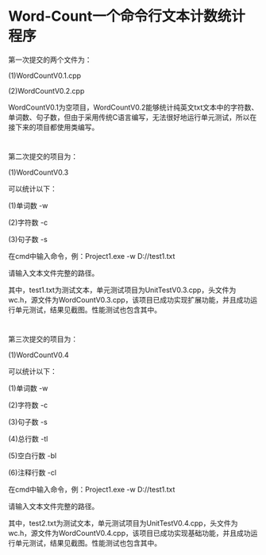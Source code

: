 # Word-Count一个命令行文本计数统计程序

第一次提交的两个文件为：

(1)WordCountV0.1.cpp

(2)WordCountV0.2.cpp

WordCountV0.1为空项目，WordCountV0.2能够统计纯英文txt文本中的字符数、单词数、句子数，但由于采用传统C语言编写，无法很好地运行单元测试，所以在接下来的项目都使用类编写。

#

第二次提交的项目为：

(1)WordCountV0.3

可以统计以下：

(1)单词数 -w

(2)字符数 -c

(3)句子数 -s

在cmd中输入命令，例：Project1.exe -w D://test1.txt 

请输入文本文件完整的路径。

其中，test1.txt为测试文本，单元测试项目为UnitTestV0.3.cpp，头文件为wc.h，源文件为WordCountV0.3.cpp，该项目已成功实现扩展功能，并且成功运行单元测试，结果见截图。性能测试也包含其中。

#

第三次提交的项目为：

(1)WordCountV0.4

可以统计以下：

(1)单词数 -w

(2)字符数 -c

(3)句子数 -s

(4)总行数 -tl

(5)空白行数 -bl

(6)注释行数 -cl

在cmd中输入命令，例：Project1.exe -w D://test1.txt 

请输入文本文件完整的路径。

其中，test2.txt为测试文本，单元测试项目为UnitTestV0.4.cpp，头文件为wc.h，源文件为WordCountV0.4.cpp，该项目已成功实现基础功能，并且成功运行单元测试，结果见截图。性能测试也包含其中。



